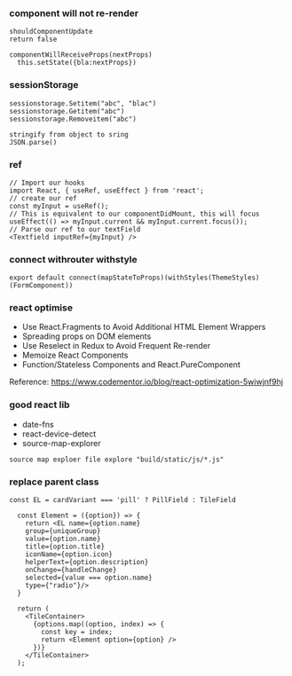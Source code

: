 ### component will not re-render
```
shouldComponentUpdate
return false
```

```
componentWillReceiveProps(nextProps)
  this.setState({bla:nextProps})
```
### sessionStorage
```
sessionstorage.Setitem("abc", "blac")
sessionstorage.Getitem("abc")
sessionstorage.Removeitem("abc")

stringify from object to sring
JSON.parse()
```

### ref
```
// Import our hooks
import React, { useRef, useEffect } from 'react';
// create our ref
const myInput = useRef();
// This is equivalent to our componentDidMount, this will focus
useEffect(() => myInput.current && myInput.current.focus());
// Parse our ref to our textField
<Textfield inputRef={myInput} />
```

### connect withrouter withstyle
```
export default connect(mapStateToProps)(withStyles(ThemeStyles)(FormComponent))
```


### react optimise
- Use React.Fragments to Avoid Additional HTML Element Wrappers
- Spreading props on DOM elements
- Use Reselect in Redux to Avoid Frequent Re-render
- Memoize React Components
- Function/Stateless Components and React.PureComponent

Reference: https://www.codementor.io/blog/react-optimization-5wiwjnf9hj


### good react lib
- date-fns
- react-device-detect
- source-map-explorer
```
source map exploer file explore "build/static/js/*.js"
```



### replace parent class
```
const EL = cardVariant === 'pill' ? PillField : TileField

  const Element = ({option}) => {
    return <EL name={option.name}
    group={uniqueGroup}
    value={option.name}
    title={option.title}
    iconName={option.icon}
    helperText={option.description}
    onChange={handleChange}
    selected={value === option.name}
    type={"radio"}/>
  }
  
  return (
    <TileContainer>
      {options.map((option, index) => {
        const key = index;
        return <Element option={option} />
      })}
    </TileContainer>
  );
  ```
